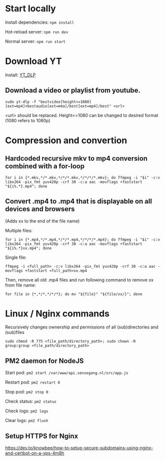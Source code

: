 # Start locally
Install dependencies: ```npm install```

Hot-reload server: ```npm run dev```

Normal server: ```npm run start```

# Download YT

Install: [YT_DLP](https://github.com/yt-dlp/yt-dlp)

## Download a video or playlist from youtube.

```sudo yt-dlp -f "bestvideo[height<=1080][ext=mp4]+bestaudio[ext=m4a]/best[ext=mp4]/best" <url>```

\<url\> should be replaced. Height<=1080 can be changed to desired format (1080 refers to 1080p)


# Compression and convertion

## Hardcoded recursive mkv to mp4 conversion combined with a for-loop

```for i in {*.mkv,*/*.mkv,*/*/*.mkv,*/*/*/*.mkv}; do ffmpeg -i "$i" -c:v libx264 -pix_fmt yuv420p -crf 30 -c:a aac -movflags +faststart "${i%.*}.mp4"; done```


## Convert .mp4 to .mp4 that is displayable on all devices and browsers

(Adds xx to the end of the file name)

Multiple files:

```for i in {*.mp4,*/*.mp4,*/*/*.mp4,*/*/*/*.mp4}; do ffmpeg -i "$i" -c:v libx264 -pix_fmt yuv420p -crf 30 -c:a aac -movflags +faststart "${i%.*}xx.mp4"; done```

Single file:

```ffmpeg -i <full_path> -c:v libx264 -pix_fmt yuv420p -crf 30 -c:a aac -movflags +faststart <full_path>xx.mp4```

Then, remove all old .mp4 files and run following command to remove xx from file name:

```for file in {*,*/*,*/*/*}; do mv "${file}" "${file/xx/}"; done```


# Linux / Nginx commands

Recursively changes ownership and permissions of all (sub)directories and (sub)files

```sudo chmod -R 775 <file_path/directory_path>; sudo chown -R group:group <file_path/directory_path>```

## PM2 daemon for NodeJS

Start pod: ```pm2 start /var/www/api.sensegang.nl/src/app.js```

Restart pod: ```pm2 restart 0```

Stop pod: ```pm2 stop 0```

Check status: ```pm2 status```

Check logs: ```pm2 logs```

Clear logs: ```pm2 flush```

## Setup HTTPS for Nginx
https://dev.to/knowbee/how-to-setup-secure-subdomains-using-nginx-and-certbot-on-a-vps-4m8h